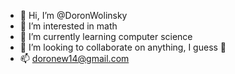 - 👋 Hi, I’m @DoronWolinsky
- 👀 I’m interested in math
- 🌱 I’m currently learning computer science 
- 💞️ I’m looking to collaborate on anything, I guess 🤔 
- 📫 doronew14@gmail.com 

<!---
DoronWolinsky/DoronWolinsky is a ✨ special ✨ repository because its `README.md` (this file) appears on your GitHub profile.
You can click the Preview link to take a look at your changes.
--->
